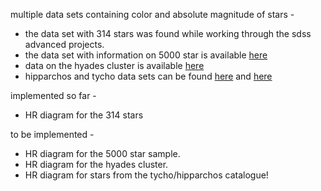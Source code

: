 multiple data sets containing color and absolute magnitude of stars -

* the data set with 314 stars was found while working through the sdss advanced projects. 
* the data set with information on 5000 star is available [here](http://www.astro.lu.se/~lennart/MVstars.html)
* data on the hyades cluster is available [here](http://cdsarc.u-strasbg.fr/viz-bin/qcat?J/A+A/367/111)
* hipparchos and tycho data sets can be found [here](http://cdsarc.u-strasbg.fr/viz-bin/Cat?I/239) and [here](http://cdsarc.u-strasbg.fr/viz-bin/Cat?cat=I%2F259&target=readme&)

implemented so far - 

* HR diagram for the 314 stars

to be implemented - 

* HR diagram for the 5000 star sample.
* HR diagram for the hyades cluster.
* HR diagram for stars from the tycho/hipparchos catalogue!
